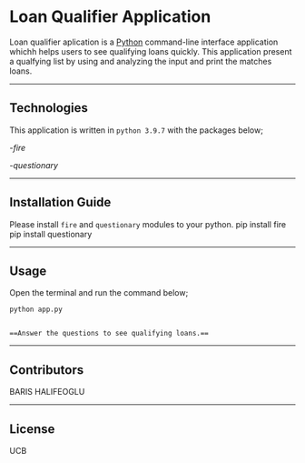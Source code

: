 # Loan Qualifier Application

Loan qualifier aplication is a [Python](https://www.python.org/) command-line interface application whichh helps users to see qualifying loans quickly. This application present a qualfying list by using and analyzing the input and print the matches loans.

---

## Technologies

This application is written in `python 3.9.7` with the packages below;

-*fire*

-*questionary*

---

## Installation Guide

Please install `fire` and `questionary` modules to your python.
    pip install fire
    pip install questionary

---

## Usage

Open the terminal and run the command below;

    python app.py


    ==Answer the questions to see qualifying loans.==

---

## Contributors

BARIS HALIFEOGLU

---

## License

UCB
